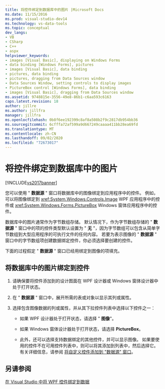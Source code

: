 ```yaml
---
title: 将控件绑定到数据库中的图片 |Microsoft Docs
ms.date: 11/15/2016
ms.prod: visual-studio-dev14
ms.technology: vs-data-tools
ms.topic: conceptual
dev_langs:
- VB
- CSharp
- C++
- aspx
helpviewer_keywords:
- images [Visual Basic], displaying on Windows Forms
- data binding [Windows Forms], pictures
- images [Visual Basic], data binding
- pictures, data binding
- pictures, dragging from Data Sources window
- Data Sources Window, setting controls to display images
- PictureBox control [Windows Forms], data binding
- images [Visual Basic], dragging from Data Sources window
ms.assetid: 9748815e-3556-49e8-86b1-c6aa593c6163
caps.latest.revision: 18
author: jillre
ms.author: jillfra
manager: jillfra
ms.openlocfilehash: 0b8f6ee192399c8af8a508b2f9c2817db954bb36
ms.sourcegitcommit: 6cfffa72af599a9d667249caaaa411bb28ea69fd
ms.translationtype: MT
ms.contentlocale: zh-CN
ms.lasthandoff: 09/02/2020
ms.locfileid: "72673017"
---
```

# <a name="bind-controls-to-pictures-from-a-database"></a>将控件绑定到数据库中的图片
[!INCLUDE[vs2017banner](../includes/vs2017banner.md)]

您可以使用 " **数据源** " 窗口将数据库中的图像绑定到应用程序中的控件。 例如，可以将图像绑定到 <xref:System.Windows.Controls.Image> WPF 应用程序中的控件或 <xref:System.Windows.Forms.PictureBox> Windows 窗体应用程序中的控件。

 数据库中的图片通常作为字节数组存储。 默认情况下，作为字节数组存储的 " **数据源** " 窗口中的项的控件类型默认设置为 " **无** "，因为字节数组可以包含从简单字节数组到大型应用程序的可执行文件的任何内容。 若要为表示图像的 " **数据源** " 窗口中的字节数组项创建数据绑定控件，你必须选择要创建的控件。

 下面的过程假定 " **数据源** " 窗口已经用绑定到图像的项填充。

## <a name="bind-a-picture-in-a-database-to-a-control"></a>将数据库中的图片绑定到控件

1. 请确保要将控件添加到的设计图面在 WPF 设计器或 Windows 窗体设计器中处于打开状态。

2. 在 " **数据源** " 窗口中，展开所需的表或对象以显示其列或属性。

3. 选择包含图像数据的列或属性，并从其下拉控件列表中选择以下控件之一：

    - 如果 WPF 设计器处于打开状态，请选择 " **图像**"。

    - 如果 Windows 窗体设计器处于打开状态，请选择 **PictureBox**。

    - 此外，还可以选择支持数据绑定的其他控件，并可以显示图像。 如果要使用的控件不在可用控件列表中，则可以将其添加到列表中，然后选择它。 有关详细信息，请参阅 [将自定义控件添加到 "数据源" 窗口](../data-tools/add-custom-controls-to-the-data-sources-window.md)。

## <a name="see-also"></a>另请参阅
 [在 Visual Studio 中将 WPF 控件绑定到数据](../data-tools/bind-wpf-controls-to-data-in-visual-studio1.md)
